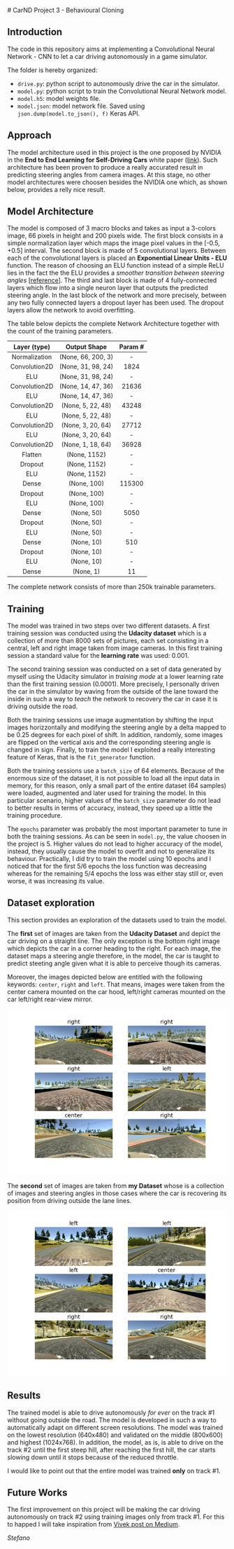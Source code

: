 # CarND Project 3 - Behavioural Cloning

## Introduction

The code in this repository aims at implementing a Convolutional Neural Network - CNN to let a car driving autonomously in a game simulator.

The folder is hereby organized:

  - `drive.py`: python script to autonomously drive the car in the simulator.
  - `model.py`: python script to train the Convolutional Neural Network model.
  - `model.h5`: model weights file.
  - `model.json`: model network file. Saved using `json.dump(model.to_json(), f)` Keras API.

## Approach

The model architecture used in this project is the one proposed by NVIDIA in the **End to End Learning for Self-Driving Cars** white paper ([link](https://images.nvidia.com/content/tegra/automotive/images/2016/solutions/pdf/end-to-end-dl-using-px.pdf)). Such architecture has been proven to produce a really accurated result in predicting steering angles from camera images. At this stage, no other model architectures were choosen besides the NVIDIA one which, as shown below, provides a relly nice result.

## Model Architecture

The model is composed of 3 macro blocks and takes as input a 3-colors image, 66 pixels in height and 200 pixels wide. The first block consists in a simple normalization layer which maps the image pixel values in the [-0.5, +0.5] interval. The second block is made of 5 convolutional layers. Between each of the convolutional layers is placed an **Exponential Linear Units - ELU** function. The reason of choosing an ELU function instead of a simple ReLU lies in the fact the the ELU provides a *smoother transition between steering angles* [[reference](https://chatbotslife.com/using-augmentation-to-mimic-human-driving-496b569760a9#.xkwp51624#modelarchitectureandtraining)]. The third and last block is made of 4 fully-connected layers which flow into a single neuron layer that outputs the predicted steering angle. In the last block of the network and more precisely, between any two fully connected layers a dropout layer has been used. The dropout layers allow the network to avoid overfitting.

The table below depicts the complete Network Architecture together with the count of the training parameters.

| Layer (type)  | Output Shape       | Param #
|:-------------:|:------------------:|:----------:|
| Normalization | (None, 66, 200, 3) | -
| Convolution2D | (None, 31, 98, 24) | 1824 
| ELU           | (None, 31, 98, 24) | -
| Convolution2D | (None, 14, 47, 36) | 21636  
| ELU           | (None, 14, 47, 36) | -
| Convolution2D | (None, 5, 22, 48)  | 43248
| ELU           | (None, 5, 22, 48)  | -
| Convolution2D | (None, 3, 20, 64)  | 27712
| ELU           | (None, 3, 20, 64)  | -
| Convolution2D | (None, 1, 18, 64)  | 36928
| Flatten       | (None, 1152)       | -
| Dropout       | (None, 1152)       | - 
| ELU           | (None, 1152)       | -           
| Dense         | (None, 100)        | 115300                     
| Dropout       | (None, 100)        | -                      
| ELU           | (None, 100)        | -               
| Dense         | (None, 50)         | 5050                    
| Dropout       | (None, 50)         | -                      
| ELU           | (None, 50)         | -                    
| Dense         | (None, 10)         | 510                  
| Dropout       | (None, 10)         | -                          
| ELU           | (None, 10)         | -          
| Dense         | (None, 1)          | 11        

The complete network consists of more than 250k trainable parameters.

## Training

The model was trained in two steps over two different datasets. A first training session was conducted using the **Udacity dataset** which is a collection of more than 8000 sets of pictures, each set consisting in a central, left and right image taken from image cameras. In this first training session a standard value for the **learning rate** was used: 0.001.

The second training session was conducted on a set of data generated by myself using the Udacity simulator in *training mode* at a lower learning rate than the first training session (0.0001). More precisely, I personally driven the car in the simulator by waving from the outside of the lane toward the inside in such a way to *teach* the network to recovery the car in case it is driving outside the road.

Both the training sessions use image augmentation by shifting the input images horizzontally and modifying the steering angle by a delta mapped to be 0.25 degrees for each pixel of shift. In addition, randomly, some images are flipped on the vertical axis and the corresponding steering angle is changed in sign. Finally, to train the model I exploited a really interesting feature of Keras, that is the `fit_generator` function.

Both the training sessions use a `batch_size` of 64 elements. Because of the enormous size of the dataset, it is not possible to load all the input data in memory, for this reason, only a small part of the entire dataset (64 samples) were loaded, augmented and later used for training the model. In this particular scenario, higher values of the `batch_size` parameter
do not lead to better results in terms of accuracy, instead, they speed up a little the training procedure.

The `epochs` parameter was probably the most important parameter to tune in both the training sessions. As can be seen in `model.py`, the value choosen in the project is 5. Higher values do not lead to higher accuracy of the model, instead, they usually cause the model to overfit and not to generalize its behaviour. Practically, I did try to train the model using 10 epochs and I noticed that for the first 5/6 epochs the loss function was decreasing whereas for the remaining 5/4 epochs the loss was either stay still or, even worse, it was increasing its value.

## Dataset exploration

This section provides an exploration of the datasets used to train the model.

The **first** set of images are taken from the **Udacity Dataset** and depict the car driving on a straight line. The only exception is the bottom right image which depicts the car in a corner heading to the right. For each image, the dataset maps a steering angle therefore, in the model, the car is taught to predict steeting angle given what it is able to perceive though its cameras.

Moreover, the images depicted below are entitled with the following keywords: `center`, `right` and `left`. That means, images were taken from the center camera mounted on the car hood, left/right cameras mounted on the car left/right rear-view mirror.

![](img/fig00.png)

The **second** set of images are taken from **my Dataset** whose is a collection of images and steering angles in those cases where the car is recovering its position from driving outside the lane lines.

![](img/fig01.png)

## Results

The trained model is able to drive autonomously *for ever* on the track #1 without going outside the road. The model is developed in such a way to automatically adapt on different screen resolutions. The model was trained on the lowest resolution (640x480) and validated on the middle (800x600) and highest (1024x768). In addition, the model, as is, is able to drive on the track #2 until the first steep hill, after reaching the first hill, the car starts slowing down until it stops because of the reduced throttle.

I would like to point out that the entire model was trained **only** on track #1.

## Future Works

The first improvement on this project will be making the car driving autonomously on track #2 using training images only from track #1. For this to happed I will take inspiration from [Vivek post on Medium](https://chatbotslife.com/using-augmentation-to-mimic-human-driving-496b569760a9#.xgogkzi06).

*Stefano*
